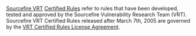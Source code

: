 [Sourcefire VRT](http://www.snort.org/vrt) [Certified Rules](http://www.snort.org/snort-rules) refer to rules that have been developed, tested and approved by the Sourcefire Vulnerability Research Team (VRT).  Sourcefire VRT Certified Rules released after March 7th, 2005 are governed by the [VRT Certified Rules License Agreement](http://www.snort.org/vrt/rules/vrt_license).